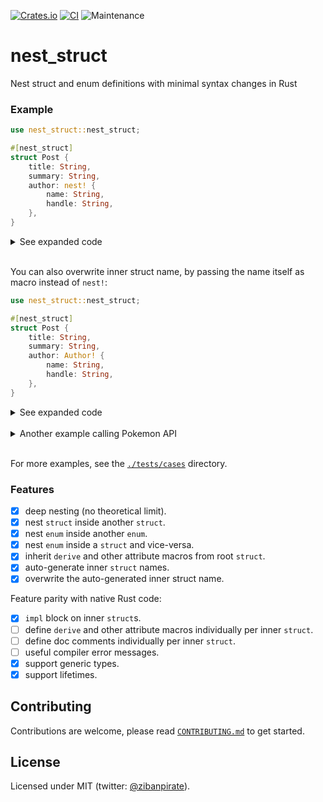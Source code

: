 [![Crates.io](https://img.shields.io/crates/v/nest_struct.svg)](https://crates.io/crates/nest_struct)
[![CI](https://github.com/ZibanPirate/nest_struct/actions/workflows/ci.yml/badge.svg)](https://github.com/ZibanPirate/nest_struct/actions/workflows/ci.yml)
![Maintenance](https://img.shields.io/badge/maintenance-activly--developed-brightgreen.svg)

# nest_struct

Nest struct and enum definitions with minimal syntax changes in Rust

### Example

```rust
use nest_struct::nest_struct;

#[nest_struct]
struct Post {
    title: String,
    summary: String,
    author: nest! {
        name: String,
        handle: String,
    },
}
```

<details>
  <summary>See expanded code</summary>

```rust
struct Post {
    title: String,
    summary: String,
    author: PostAuthor,
}

struct PostAuthor {
    name: String,
    handle: String,
}
```

</details>
<br>

You can also overwrite inner struct name, by passing the name itself as macro instead of `nest!`:

```rust
use nest_struct::nest_struct;

#[nest_struct]
struct Post {
    title: String,
    summary: String,
    author: Author! {
        name: String,
        handle: String,
    },
}
```

<details>
 <summary>See expanded code</summary>

```rust
struct Post {
    title: String,
    summary: String,
    author: Author,
}

struct Author {
    name: String,
    handle: String,
}
```

</details>
<br>

<details>
 <summary>Another example calling Pokemon API</summary>

```rust
use nest_struct::nest_struct;

// Define a struct with nested struct definitions all in one place
// with minimal syntax changes.
#[nest_struct]
#[derive(serde::Deserialize)]
struct APIResponse {
    id: u32,
    name: String,
    abilities: Vec<nest! {
            ability: nest! { name: String, url: String },
            is_hidden: bool,
            slot: u32,
        },
    >,
}

let body = reqwest::blocking::get("https://pokeapi.co/api/v2/pokemon/ditto").unwrap().text().unwrap();
let api_response: APIResponse = serde_json::from_str(&body).unwrap();

assert_eq!(api_response.name, "ditto");
// Access nested struct fields
assert_eq!(api_response.abilities.first().unwrap().ability.name, "limber");
```

</details>
<br>

For more examples, see the [`./tests/cases`](https://github.com/ZibanPirate/nest_struct/tree/main/tests/cases) directory.

### Features

-   [x] deep nesting (no theoretical limit).
-   [x] nest `struct` inside another `struct`.
-   [x] nest `enum` inside another `enum`.
-   [x] nest `enum` inside a `struct` and vice-versa.
-   [x] inherit `derive` and other attribute macros from root `struct`.
-   [x] auto-generate inner `struct` names.
-   [x] overwrite the auto-generated inner struct name.

Feature parity with native Rust code:

-   [x] `impl` block on inner `struct`s.
-   [ ] define `derive` and other attribute macros individually per inner `struct`.
-   [ ] define doc comments individually per inner `struct`.
-   [ ] useful compiler error messages.
-   [x] support generic types.
-   [x] support lifetimes.

## Contributing

Contributions are welcome, please read [`CONTRIBUTING.md`](https://github.com/ZibanPirate/nest_struct/blob/main/CONTRIBUTING.md) to get started.

## License

Licensed under MIT (twitter: [@zibanpirate](https://twitter.com/zibanpirate)).

